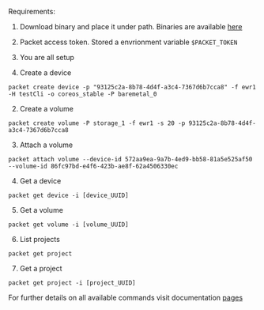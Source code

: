Requirements:

1. Download binary and place it under path. Binaries are available [here](bin/) 
2. Packet access token. Stored a envrionment variable `$PACKET_TOKEN`
3. You are all setup

1. Create a device

```
packet create device -p "93125c2a-8b78-4d4f-a3c4-7367d6b7cca8" -f ewr1 -H testCli -o coreos_stable -P baremetal_0
```

2. Create a volume

```
packet create volume -P storage_1 -f ewr1 -s 20 -p 93125c2a-8b78-4d4f-a3c4-7367d6b7cca8
```

3. Attach a volume

```
packet attach volume --device-id 572aa9ea-9a7b-4ed9-bb58-81a5e525af50 --volume-id 86fc97bd-e4f6-423b-ae8f-62a4506330ec
```

4. Get a device

```
packet get device -i [device_UUID]
```

5. Get a volume 

```
packet get volume -i [volume_UUID]
```

6. List projects

```
packet get project
```

7. Get a project

```
packet get project -i [project_UUID]
```

For further details on all available commands visit documentation [pages](docs/packet.md)

